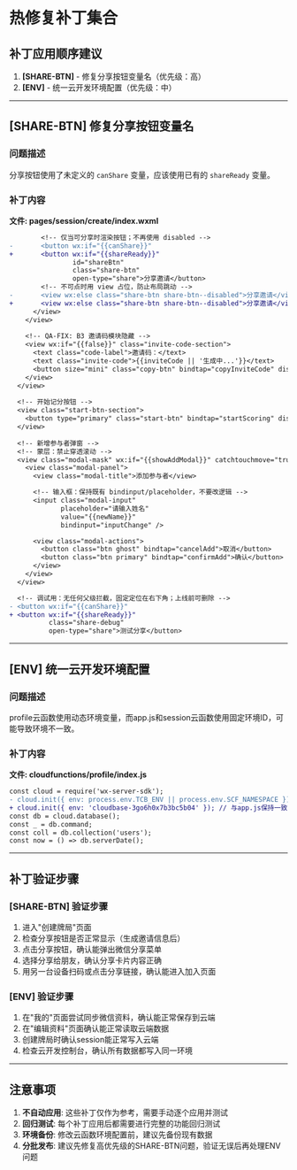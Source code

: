 # 热修复补丁集合

## 补丁应用顺序建议
1. **[SHARE-BTN]** - 修复分享按钮变量名（优先级：高）
2. **[ENV]** - 统一云开发环境配置（优先级：中）

---

## [SHARE-BTN] 修复分享按钮变量名

### 问题描述
分享按钮使用了未定义的 `canShare` 变量，应该使用已有的 `shareReady` 变量。

### 补丁内容

**文件: pages/session/create/index.wxml**
```diff
        <!-- 仅当可分享时渲染按钮；不再使用 disabled -->
-       <button wx:if="{{canShare}}"
+       <button wx:if="{{shareReady}}"
                id="shareBtn"
                class="share-btn"
                open-type="share">分享邀请</button>
        <!-- 不可点时用 view 占位，防止布局跳动 -->
-       <view wx:else class="share-btn share-btn--disabled">分享邀请</view>
+       <view wx:else class="share-btn share-btn--disabled">分享邀请</view>
      </view>
    </view>
    
    <!-- QA-FIX: B3 邀请码模块隐藏 -->
    <view wx:if="{{false}}" class="invite-code-section">
      <text class="code-label">邀请码：</text>
      <text class="invite-code">{{inviteCode || '生成中...'}}</text>
      <button size="mini" class="copy-btn" bindtap="copyInviteCode" disabled="{{!inviteCode}}">复制</button>
    </view>
  </view>
  
  <!-- 开始记分按钮 -->
  <view class="start-btn-section">
    <button type="primary" class="start-btn" bindtap="startScoring" disabled="{{participants.length === 0}}">开始计分</button>
  </view>
  
  <!-- 新增参与者弹窗 -->
  <!-- 蒙层：禁止穿透滚动 -->
  <view class="modal-mask" wx:if="{{showAddModal}}" catchtouchmove="true">
    <view class="modal-panel">
      <view class="modal-title">添加参与者</view>

      <!-- 输入框：保持既有 bindinput/placeholder，不要改逻辑 -->
      <input class="modal-input"
             placeholder="请输入姓名"
             value="{{newName}}"
             bindinput="inputChange" />

      <view class="modal-actions">
        <button class="btn ghost" bindtap="cancelAdd">取消</button>
        <button class="btn primary" bindtap="confirmAdd">确认</button>
      </view>
    </view>
  </view>

  <!-- 调试用：无任何父级拦截，固定定位在右下角；上线前可删除 -->
- <button wx:if="{{canShare}}"
+ <button wx:if="{{shareReady}}"
          class="share-debug"
          open-type="share">测试分享</button>
```

---

## [ENV] 统一云开发环境配置

### 问题描述
profile云函数使用动态环境变量，而app.js和session云函数使用固定环境ID，可能导致环境不一致。

### 补丁内容

**文件: cloudfunctions/profile/index.js**
```diff
const cloud = require('wx-server-sdk');
- cloud.init({ env: process.env.TCB_ENV || process.env.SCF_NAMESPACE }); // 继承现有环境
+ cloud.init({ env: 'cloudbase-3go6h0x7b3bc5b04' }); // 与app.js保持一致
const db = cloud.database();
const _ = db.command;
const coll = db.collection('users');
const now = () => db.serverDate();
```

---

## 补丁验证步骤

### [SHARE-BTN] 验证步骤
1. 进入"创建牌局"页面
2. 检查分享按钮是否正常显示（生成邀请信息后）
3. 点击分享按钮，确认能弹出微信分享菜单
4. 选择分享给朋友，确认分享卡片内容正确
5. 用另一台设备扫码或点击分享链接，确认能进入加入页面

### [ENV] 验证步骤
1. 在"我的"页面尝试同步微信资料，确认能正常保存到云端
2. 在"编辑资料"页面确认能正常读取云端数据
3. 创建牌局时确认session能正常写入云端
4. 检查云开发控制台，确认所有数据都写入同一环境

---

## 注意事项

1. **不自动应用**: 这些补丁仅作为参考，需要手动逐个应用并测试
2. **回归测试**: 每个补丁应用后都需要进行完整的功能回归测试  
3. **环境备份**: 修改云函数环境配置前，建议先备份现有数据
4. **分批发布**: 建议先修复高优先级的SHARE-BTN问题，验证无误后再处理ENV问题